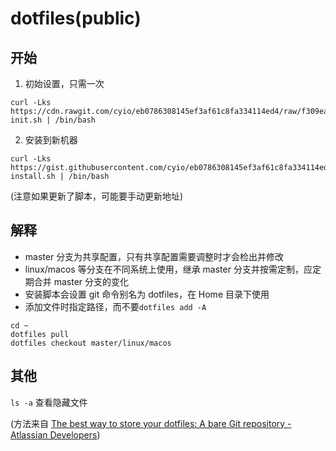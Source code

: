 # dotfiles(public)

## 开始

1. 初始设置，只需一次
```
curl -Lks https://cdn.rawgit.com/cyio/eb0786308145ef3af61c8fa334114ed4/raw/f309eae1da5f2604525049bfb4a7c23c098ba57e/dotfiles-init.sh | /bin/bash
```
2. 安装到新机器
```
curl -Lks https://gist.githubusercontent.com/cyio/eb0786308145ef3af61c8fa334114ed4/raw/5e8d6b4402da3317ad935655448fa106dc107538/dotfiles-install.sh | /bin/bash
```

(注意如果更新了脚本，可能要手动更新地址)

## 解释

* master 分支为共享配置，只有共享配置需要调整时才会检出并修改
* linux/macos 等分支在不同系统上使用，继承 master 分支并按需定制，应定期合并 master 分支的变化
* 安装脚本会设置 git 命令别名为 dotfiles，在 Home 目录下使用
* 添加文件时指定路径，而不要`dotfiles add -A`
```
cd ~
dotfiles pull
dotfiles checkout master/linux/macos
```

## 其他

`ls -a` 查看隐藏文件


(方法来自 [The best way to store your dotfiles: A bare Git repository - Atlassian Developers](https://developer.atlassian.com/blog/2016/02/best-way-to-store-dotfiles-git-bare-re))
